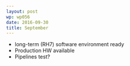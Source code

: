 ```yaml
---
layout: post
wp: wp056
date: 2016-09-30
title: September
---
```


- long-term (RH7) software environment ready
- Production HW available
- Pipelines test?


